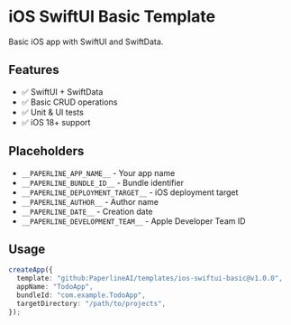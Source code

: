 # iOS SwiftUI Basic Template

Basic iOS app with SwiftUI and SwiftData.

## Features

- ✅ SwiftUI + SwiftData
- ✅ Basic CRUD operations
- ✅ Unit & UI tests
- ✅ iOS 18+ support

## Placeholders

- `__PAPERLINE_APP_NAME__` - Your app name
- `__PAPERLINE_BUNDLE_ID__` - Bundle identifier
- `__PAPERLINE_DEPLOYMENT_TARGET__` - iOS deployment target
- `__PAPERLINE_AUTHOR__` - Author name
- `__PAPERLINE_DATE__` - Creation date
- `__PAPERLINE_DEVELOPMENT_TEAM__` - Apple Developer Team ID

## Usage

```typescript
createApp({
  template: "github:PaperlineAI/templates/ios-swiftui-basic@v1.0.0",
  appName: "TodoApp",
  bundleId: "com.example.TodoApp",
  targetDirectory: "/path/to/projects",
});
```
